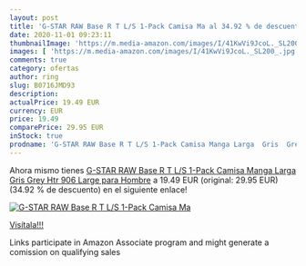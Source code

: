 ```yaml
---
layout: post
title: 'G-STAR RAW Base R T L/S 1-Pack Camisa Ma al 34.92 % de descuento'
date: 2020-11-01 09:23:11
thumbnailImage: 'https://m.media-amazon.com/images/I/41KwVi9JcoL._SL200_.jpg'
images: [ 'https://m.media-amazon.com/images/I/41KwVi9JcoL._SL200_.jpg' ]
comments: true
category: ofertas
author: ring
slug: B0716JMD93
description:
actualPrice: 19.49 EUR
currency: EUR
price: 19.49
comparePrice: 29.95 EUR
inStock: true
prodname: 'G-STAR RAW Base R T L/S 1-Pack Camisa Manga Larga  Gris  Grey Htr 906   Large para Hombre'
---
```


Ahora mismo tienes [G-STAR RAW Base R T L/S 1-Pack Camisa Manga Larga  Gris  Grey Htr 906   Large para Hombre](https://www.amazon.es/dp/B0716JMD93/?tag=tolees-21) a 19.49 EUR (original: 29.95 EUR) (34.92 %  de descuento) en el siguiente enlace!

[![G-STAR RAW Base R T L/S 1-Pack Camisa Ma](https://m.media-amazon.com/images/I/41KwVi9JcoL._SL200_.jpg)](https://www.amazon.es/dp/B0716JMD93/?tag=tolees-21)

[Visítala!!!](https://www.amazon.es/dp/B0716JMD93/?tag=tolees-21)

Links participate in Amazon Associate program and might generate a comission on qualifying sales
